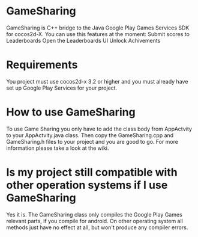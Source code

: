 GameSharing
===========

GameSharing is C++ bridge to the Java Google Play Games Services SDK for cocos2d-X.
You can use this features at the moment:
Submit scores to Leaderboards
Open the Leaderboards UI
Unlock Achivements

Requirements
===========

You project must use cocos2d-x 3.2 or higher and you must already have set up Google Play Services for your project.

How to use GameSharing
=====================

To use Game Sharing you only have to add the class body from AppActvity to your AppActvity.java
class. Then copy the GameSharing.cpp and GameSharing.h files to your project and you are good to go.
For more information please take a look at the wiki.

Is my project still compatible with other operation systems if I use GameSharing
===============================================================================

Yes it is. The GameSharing class only compiles the Google Play Games relevant parts, if you compile for android.
On other operating system all methods just have no effect at all, but won't produce any compiler errors.
